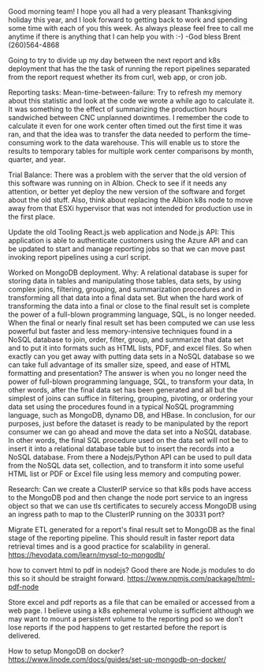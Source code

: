 Good morning team!
I hope you all had a very pleasant Thanksgiving holiday this year, and I look forward to getting back to work and spending some time with each of you this week. As always please feel free to call me anytime if there is anything that I can help you with :-)
-God bless
Brent
(260)564-4868

Going to try to divide up my day between the next report and k8s deployment that has the the task of running the report pipelines separated from the report request whether its from curl, web app, or cron job.

Reporting tasks:
Mean-time-between-failure: Try to refresh my memory about this statistic and look at the code we wrote a while ago to calculate it. It was something to the effect of summarizing the production hours sandwiched between CNC unplanned downtimes. I remember the code to calculate it even for one work center often timed out the first time it was ran, and that the idea was to transfer the data needed to perform the time-consuming work to the data warehouse. This will enable us to store the results to temporary tables for multiple work center comparisons by month, quarter, and year.

Trial Balance: There was a problem with the server that the old version of this software was running on in Albion.  Check to see if it needs any attention, or better yet deploy the new version of the software and forget about the old stuff. Also, think about replacing the Albion k8s node to move away from that ESXi hypervisor that was not intended for production use in the first place.

Update the old Tooling React.js web application and Node.js API:
This application is able to authenticate customers using the Azure API and can be updated to start and manage reporting jobs so that we can move past invoking report pipelines using a curl script.

Worked on MongoDB deployment.
Why:
A relational database is super for storing data in tables and manipulating those tables, data sets, by using complex joins, filtering, grouping, and summarization procedures and in transforming all that data into a final data set. But when the hard work of transforming the data into a final or close to the final result set is complete the power of a full-blown programming language, SQL, is no longer needed. When the final or nearly final result set has been computed we can use less powerful but faster and less memory-intensive techniques found in a NoSQL database to join, order, filter, group, and summarize that data set and to put it into formats such as HTML lists, PDF, and excel files.
So when exactly can you get away with putting data sets in a NoSQL database so we can take full advantage of its smaller size, speed, and ease of HTML formatting and presentation? The answer is when you no longer need the power of full-blown programming language, SQL, to transform your data, In other words, after the final data set has been generated and all but the simplest of joins can suffice in filtering, grouping, pivoting, or ordering your data set using the procedures found in a typical NoSQL programming language, such as MongoDB, dynamo DB, and HBase.
In conclusion, for our purposes, just before the dataset is ready to be manipulated by the report consumer we can go ahead and move the data set into a NoSQL database. In other words, the final SQL procedure used on the data set will not be to insert it into a relational database table but to insert the records into a NoSQL database.  From there a Nodejs/Python API can be used to pull data from the NoSQL data set, collection, and to transform it into some useful HTML list or PDF or Excel file using less memory and computing power.  

Research:
Can we create a ClusterIP service so that k8s pods have access to the MongoDB pod and then change the node port service to an ingress object so that we can use tls certificates to securely access MongoDB using an ingress path to map to the ClusterIP running on the 30331 port?

Migrate ETL generated for a report's final result set to MongoDB as the final stage of the reporting pipeline. This should result in faster report data retrieval times and is a good practice for scalability in general.
https://hevodata.com/learn/mysql-to-mongodb/

how to convert html to pdf in nodejs? Good there are Node.js modules to do this so it should be straight forward.
https://www.npmjs.com/package/html-pdf-node

Store excel and pdf reports as a file that can be emailed or accessed from a web page. I believe using a k8s ephemeral volume is sufficient although we may want to mount a persistent volume to the reporting pod so we don't lose reports if the pod happens to get restarted before the report is delivered.

How to setup MongoDB on docker? 
https://www.linode.com/docs/guides/set-up-mongodb-on-docker/




